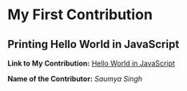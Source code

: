 # My First Contribution
## Printing Hello World in JavaScript
 **Link to My Contribution:** [Hello World in JavaScript](https://youtu.be/OrqCE3UZD-I)  
 
 **Name of the Contributor:** *Saumya Singh*
